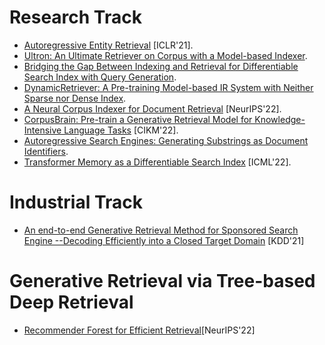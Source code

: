 # Research Track

- [Autoregressive Entity Retrieval](http://arxiv.org/abs/2010.00904) [ICLR'21].  
- [Ultron: An Ultimate Retriever on Corpus with a Model-based Indexer](http://arxiv.org/abs/2208.09257).  
- [Bridging the Gap Between Indexing and Retrieval for Differentiable Search Index with Query Generation](http://arxiv.org/abs/2206.10128).  
- [DynamicRetriever: A Pre-training Model-based IR System with Neither Sparse nor Dense Index](http://arxiv.org/abs/2203.00537).  
- [A Neural Corpus Indexer for Document Retrieval](http://arxiv.org/abs/2206.02743) [NeurIPS'22].  
- [CorpusBrain: Pre-train a Generative Retrieval Model for Knowledge-Intensive Language Tasks](https://doi.org/10.1145/3511808.3557271) [CIKM'22].  
- [Autoregressive Search Engines: Generating Substrings as Document Identifiers](http://arxiv.org/abs/2204.10628).  
- [Transformer Memory as a Differentiable Search Index](http://arxiv.org/abs/2202.06991) [ICML'22].  

# Industrial Track
- [An end-to-end Generative Retrieval Method for Sponsored Search Engine --Decoding Efficiently into a Closed Target Domain](http://arxiv.org/abs/1902.00592) [KDD'21] 

# Generative Retrieval via Tree-based Deep Retrieval
- [Recommender Forest for Efficient Retrieval](https://openreview.net/forum?id=Yc4MjP2Mnob)[NeurIPS'22]


